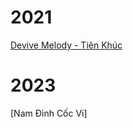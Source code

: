 # 2021
[Devive Melody - Tiên Khúc](https://anilist.co/activity/271660249)

# 2023
[Nam Đình Cốc Vi]

